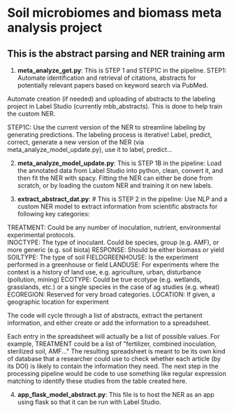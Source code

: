 # Soil microbiomes and biomass meta analysis project
## This is the abstract parsing and NER training arm
1. **meta_analyze_get.py**: This is STEP 1 and STEP1C in the pipeline.
STEP1: Automate identification and retrieval of citations, abstracts for potentially relevant papers based on keyword search via PubMed. 

Automate creation (if needed) and uploading of abstracts to the labeling project in Label Studio (currently mbb_abstracts). This is done to help train the custom NER.

STEP1C: Use the current version of the NER to streamline labeling by generating predictions. The labeling process is iterative! Label, predict, correct, generate a new version of the NER (via meta_analyze_model_update.py), use it to label, predict...

2. **meta_analyze_model_update.py**: This is STEP 1B in the pipeline:
Load the annotated data from Label Studio into python, clean, convert it, and then fit the NER with spacy. Fitting the NER can either be done from scratch, or by loading the custom NER and training it on new labels. 

3. **extract_abstract_dat.py**: # This is STEP 2 in the pipeline:
Use NLP and a custom NER model to extract information from scientific abstracts for following key categories: 

TREATMENT: Could be any number of inoculation, nutrient, environmental
		 experimental protocols.  
INOCTYPE: The type of inoculant. Could be species, group (e.g. AMF), or
			more generic (e.g. soil biota)
RESPONSE: Should be either biomass or yield 
SOILTYPE: The type of soil
FIELDGREENHOUSE: Is the experiment performed in a greenhouse or field
LANDUSE: For experiments where the context is a history of land use, 
			e.g. agriculture, urban, disturbance (pollution, mining) 
ECOTYPE: Could be true ecotype (e.g. wetlands, grasslands, etc.) or a 
			single species in the case of ag studies (e.g. wheat)
ECOREGION: Reserved for very broad categories. 
LOCATION: If given, a geographic location for experiment
 
The code will cycle through a list of abstracts, extract the pertanent information, and either create or add the information to a spreadsheet.

Each entry in the spreadsheet will actually be a list of possible values. For example, TREATMENT could be a list of "fertilizer, combined inoculation, sterilized soil, AMF..." The resulting spreadsheet is meant to be its own kind of database that a researcher could use to check whether each article (by its DOI) is likely to contain the information they need. The next step in the processing pipeline would be code to use something like regular expression matching to identify these studies from the table created here. 

4. **app_flask_model_abstract.py**: This file is to host the NER as an app using flask so that it can be run with Label Studio.